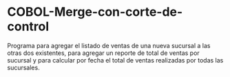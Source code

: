 # COBOL-Merge-con-corte-de-control
Programa para agregar el listado de ventas de una nueva sucursal a las otras dos existentes, para agregar un reporte de total de ventas por sucursal y para calcular por fecha el total de ventas realizadas por todas las sucursales.
